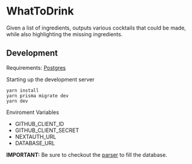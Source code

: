 # WhatToDrink

Given a list of ingredients, outputs various cocktails that could be made, while also highlighting the missing ingredients.

## Development
Requirements: [Postgres](https://hub.docker.com/_/postgres)

Starting up the development server
```
yarn install
yarn prisma migrate dev
yarn dev
```
Enviroment Variables
* GITHUB_CLIENT_ID
* GITHUB_CLIENT_SECRET
* NEXTAUTH_URL
* DATABASE_URL

**IMPORTANT:** Be sure to checkout the [parser](parser/) to fill the database.
